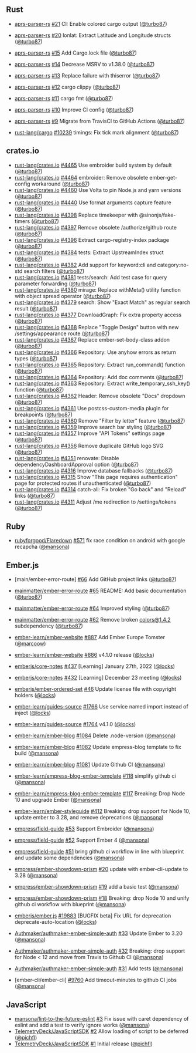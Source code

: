 ---
---

## Rust

- [aprs-parser-rs] [#21](https://github.com/Turbo87/aprs-parser-rs/pull/21) CI:
  Enable colored cargo output ([@turbo87])
- [aprs-parser-rs] [#20](https://github.com/Turbo87/aprs-parser-rs/pull/20)
  lonlat: Extract Latitude and Longitude structs ([@turbo87])
- [aprs-parser-rs] [#15](https://github.com/Turbo87/aprs-parser-rs/pull/15) Add
  Cargo.lock file ([@turbo87])
- [aprs-parser-rs] [#14](https://github.com/Turbo87/aprs-parser-rs/pull/14)
  Decrease MSRV to v1.38.0 ([@turbo87])
- [aprs-parser-rs] [#13](https://github.com/Turbo87/aprs-parser-rs/pull/13)
  Replace failure with thiserror ([@turbo87])
- [aprs-parser-rs] [#12](https://github.com/Turbo87/aprs-parser-rs/pull/12)
  cargo clippy ([@turbo87])
- [aprs-parser-rs] [#11](https://github.com/Turbo87/aprs-parser-rs/pull/11)
  cargo fmt ([@turbo87])
- [aprs-parser-rs] [#10](https://github.com/Turbo87/aprs-parser-rs/pull/10)
  Improve CI config ([@turbo87])
- [aprs-parser-rs] [#9](https://github.com/Turbo87/aprs-parser-rs/pull/9)
  Migrate from TravisCI to GitHub Actions ([@turbo87])

- [rust-lang/cargo] [#10239](https://github.com/rust-lang/cargo/pull/10239)
  timings: Fix tick mark alignment ([@turbo87])

## crates.io

- [rust-lang/crates.io]
  [#4465](https://github.com/rust-lang/crates.io/pull/4465) Use embroider build
  system by default ([@turbo87])
- [rust-lang/crates.io]
  [#4464](https://github.com/rust-lang/crates.io/pull/4464) embroider: Remove
  obsolete ember-get-config workaround ([@turbo87])
- [rust-lang/crates.io]
  [#4460](https://github.com/rust-lang/crates.io/pull/4460) Use Volta to pin
  Node.js and yarn versions ([@turbo87])
- [rust-lang/crates.io]
  [#4440](https://github.com/rust-lang/crates.io/pull/4440) Use format arguments
  capture feature ([@turbo87])
- [rust-lang/crates.io]
  [#4398](https://github.com/rust-lang/crates.io/pull/4398) Replace timekeeper
  with @sinonjs/fake-timers ([@turbo87])
- [rust-lang/crates.io]
  [#4397](https://github.com/rust-lang/crates.io/pull/4397) Remove obsolete
  /authorize/github route ([@turbo87])
- [rust-lang/crates.io]
  [#4396](https://github.com/rust-lang/crates.io/pull/4396) Extract
  cargo-registry-index package ([@turbo87])
- [rust-lang/crates.io]
  [#4384](https://github.com/rust-lang/crates.io/pull/4384) tests: Extract
  UpstreamIndex struct ([@turbo87])
- [rust-lang/crates.io]
  [#4382](https://github.com/rust-lang/crates.io/pull/4382) Add support for
  keyword:cli and category:no-std search filters ([@turbo87])
- [rust-lang/crates.io]
  [#4381](https://github.com/rust-lang/crates.io/pull/4381) tests/search: Add
  test case for query parameter forwarding ([@turbo87])
- [rust-lang/crates.io]
  [#4380](https://github.com/rust-lang/crates.io/pull/4380) mirage: Replace
  withMeta() utility function with object spread operator ([@turbo87])
- [rust-lang/crates.io]
  [#4379](https://github.com/rust-lang/crates.io/pull/4379) search: Show "Exact
  Match" as regular search result ([@turbo87])
- [rust-lang/crates.io]
  [#4377](https://github.com/rust-lang/crates.io/pull/4377) DownloadGraph: Fix
  extra property access ([@turbo87])
- [rust-lang/crates.io]
  [#4368](https://github.com/rust-lang/crates.io/pull/4368) Replace "Toggle
  Design" button with new /settings/appearance route ([@turbo87])
- [rust-lang/crates.io]
  [#4367](https://github.com/rust-lang/crates.io/pull/4367) Replace
  ember-set-body-class addon ([@turbo87])
- [rust-lang/crates.io]
  [#4366](https://github.com/rust-lang/crates.io/pull/4366) Repository: Use
  anyhow errors as return types ([@turbo87])
- [rust-lang/crates.io]
  [#4365](https://github.com/rust-lang/crates.io/pull/4365) Repository: Extract
  run_command() function ([@turbo87])
- [rust-lang/crates.io]
  [#4364](https://github.com/rust-lang/crates.io/pull/4364) Repository: Add doc
  comments ([@turbo87])
- [rust-lang/crates.io]
  [#4363](https://github.com/rust-lang/crates.io/pull/4363) Repository: Extract
  write_temporary_ssh_key() function ([@turbo87])
- [rust-lang/crates.io]
  [#4362](https://github.com/rust-lang/crates.io/pull/4362) Header: Remove
  obsolete "Docs" dropdown ([@turbo87])
- [rust-lang/crates.io]
  [#4361](https://github.com/rust-lang/crates.io/pull/4361) Use
  postcss-custom-media plugin for breakpoints ([@turbo87])
- [rust-lang/crates.io]
  [#4360](https://github.com/rust-lang/crates.io/pull/4360) Remove "Filter by
  letter" feature ([@turbo87])
- [rust-lang/crates.io]
  [#4359](https://github.com/rust-lang/crates.io/pull/4359) Improve search bar
  styling ([@turbo87])
- [rust-lang/crates.io]
  [#4357](https://github.com/rust-lang/crates.io/pull/4357) Improve "API Tokens"
  settings page ([@turbo87])
- [rust-lang/crates.io]
  [#4356](https://github.com/rust-lang/crates.io/pull/4356) Remove duplicate
  GitHub logo SVG ([@turbo87])
- [rust-lang/crates.io]
  [#4351](https://github.com/rust-lang/crates.io/pull/4351) renovate: Disable
  dependencyDashboardApproval option ([@turbo87])
- [rust-lang/crates.io]
  [#4316](https://github.com/rust-lang/crates.io/pull/4316) Improve database
  fallbacks ([@turbo87])
- [rust-lang/crates.io]
  [#4315](https://github.com/rust-lang/crates.io/pull/4315) Show "This page
  requires authentication" page for protected routes if unauthenticated
  ([@turbo87])
- [rust-lang/crates.io]
  [#4314](https://github.com/rust-lang/crates.io/pull/4314) catch-all: Fix
  broken "Go back" and "Reload" links ([@turbo87])
- [rust-lang/crates.io]
  [#4311](https://github.com/rust-lang/crates.io/pull/4311) Adjust /me
  redirection to /settings/tokens ([@turbo87])

## Ruby

- [rubyforgood/Flaredown]
  [#571](https://github.com/rubyforgood/Flaredown/pull/571) fix race condition
  on android with google recapcha ([@mansona])

## Ember.js

- [main/ember-error-route]
  [#66](https://github.com/mainmatter/ember-error-route/pull/66) Add GitHub
  project links ([@turbo87])
- [mainmatter/ember-error-route]
  [#65](https://github.com/mainmatter/ember-error-route/pull/65) README: Add
  basic documentation ([@turbo87])
- [mainmatter/ember-error-route]
  [#64](https://github.com/mainmatter/ember-error-route/pull/64) Improved
  styling ([@turbo87])
- [mainmatter/ember-error-route]
  [#62](https://github.com/mainmatter/ember-error-route/pull/62) Remove broken
  colors@1.4.2 subdependency ([@turbo87])

- [ember-learn/ember-website]
  [#887](https://github.com/ember-learn/ember-website/pull/887) Add Ember Europe
  Tomster ([@marcoow])
- [ember-learn/ember-website]
  [#886](https://github.com/ember-learn/ember-website/pull/886) v4.1.0 release
  ([@locks])

- [emberjs/core-notes] [#437](https://github.com/emberjs/core-notes/pull/437)
  [Learning] January 27th, 2022 ([@locks])
- [emberjs/core-notes] [#432](https://github.com/emberjs/core-notes/pull/432)
  [Learning] December 23 meeting ([@locks])

- [emberjs/ember-ordered-set]
  [#46](https://github.com/emberjs/ember-ordered-set/pull/46) Update license
  file with copyright holders ([@locks])

- [ember-learn/guides-source]
  [#1766](https://github.com/ember-learn/guides-source/pull/1766) Use service
  named import instead of inject ([@locks])
- [ember-learn/guides-source]
  [#1764](https://github.com/ember-learn/guides-source/pull/1764) v4.1.0
  ([@locks])

- [ember-learn/ember-blog]
  [#1084](https://github.com/ember-learn/ember-blog/pull/1084) Delete
  .node-version ([@mansona])
- [ember-learn/ember-blog]
  [#1082](https://github.com/ember-learn/ember-blog/pull/1082) Update
  empress-blog template to fix build ([@mansona])
- [ember-learn/ember-blog]
  [#1081](https://github.com/ember-learn/ember-blog/pull/1081) Update Github CI
  ([@mansona])

- [ember-learn/empress-blog-ember-template]
  [#118](https://github.com/ember-learn/empress-blog-ember-template/pull/118)
  simplify github ci ([@mansona])
- [ember-learn/empress-blog-ember-template]
  [#117](https://github.com/ember-learn/empress-blog-ember-template/pull/117)
  Breaking: Drop Node 10 and upgrade Ember ([@mansona])

- [ember-learn/ember-styleguide]
  [#412](https://github.com/ember-learn/ember-styleguide/pull/412) Breaking:
  drop support for Node 10, update ember to 3.28, and remove deprecations
  ([@mansona])

- [empress/field-guide] [#53](https://github.com/empress/field-guide/pull/53)
  Support Embroider ([@mansona])
- [empress/field-guide] [#52](https://github.com/empress/field-guide/pull/52)
  Support Ember 4 ([@mansona])
- [empress/field-guide] [#51](https://github.com/empress/field-guide/pull/51)
  bring github ci workflow in line with blueprint and update some dependencies
  ([@mansona])

- [empress/ember-showdown-prism]
  [#20](https://github.com/empress/ember-showdown-prism/pull/20) update with
  ember-cli-update to 3.28 ([@mansona])
- [empress/ember-showdown-prism]
  [#19](https://github.com/empress/ember-showdown-prism/pull/19) add a basic
  test ([@mansona])
- [empress/ember-showdown-prism]
  [#18](https://github.com/empress/ember-showdown-prism/pull/18) Breaking: drop
  Node 10 and unify github ci workflow with blueprint ([@mansona])

- [emberjs/ember.js] [#19883](https://github.com/emberjs/ember.js/pull/19883)
  [BUGFIX beta] Fix URL for deprecation deprecate-auto-location ([@locks])

- [Authmaker/authmaker-ember-simple-auth]
  [#33](https://github.com/Authmaker/authmaker-ember-simple-auth/pull/33) Update
  Ember to 3.20 ([@mansona])
- [Authmaker/authmaker-ember-simple-auth]
  [#32](https://github.com/Authmaker/authmaker-ember-simple-auth/pull/32)
  Breaking: drop support for Node < 12 and move from Travis to Github CI
  ([@mansona])
- [Authmaker/authmaker-ember-simple-auth]
  [#31](https://github.com/Authmaker/authmaker-ember-simple-auth/pull/31) Add
  tests ([@mansona])

- [ember-cli/ember-cli]
  [#9760](https://github.com/ember-cli/ember-cli/pull/9760) Add timeout-minutes
  to github CI jobs ([@mansona])

## JavaScript

- [mansona/lint-to-the-future-eslint]
  [#3](https://github.com/mansona/lint-to-the-future-eslint/pull/3) Fix issue
  with caret dependency of eslint and add a test to verify ignore works
  ([@mansona])
- [TelemetryDeck/JavaScriptSDK]
  [#2](https://github.com/TelemetryDeck/JavaScriptSDK/pull/2) Allow loading of
  script to be deferred ([@pichfl])
- [TelemetryDeck/JavaScriptSDK]
  [#1](https://github.com/TelemetryDeck/JavaScriptSDK/pull/1) Initial release
  ([@pichfl])

[rust-lang/crates.io]: https://github.com/rust-lang/crates.io/
[rust-lang/crates.io]: https://github.com/rust-lang/crates.io/
[rubyforgood/flaredown]: https://github.com/rubyforgood/Flaredown/
[mansona/lint-to-the-future-eslint]:
  https://github.com/mansona/lint-to-the-future-eslint/
[telemetrydeck/javascriptsdk]: https://github.com/TelemetryDeck/JavaScriptSDK/
[rust-lang/cargo]: https://github.com/rust-lang/cargo/
[ember-learn/ember-website]: https://github.com/ember-learn/ember-website/
[emberjs/core-notes]: https://github.com/emberjs/core-notes/
[emberjs/ember-ordered-set]: https://github.com/emberjs/ember-ordered-set/
[ember-learn/ember-blog]: https://github.com/ember-learn/ember-blog/
[ember-learn/empress-blog-ember-template]:
  https://github.com/ember-learn/empress-blog-ember-template/
[ember-learn/ember-styleguide]: https://github.com/ember-learn/ember-styleguide/
[empress/ember-showdown-prism]: https://github.com/empress/ember-showdown-prism/
[empress/field-guide]: https://github.com/empress/field-guide/
[emberjs/ember.js]: https://github.com/emberjs/ember.js/
[authmaker/authmaker-ember-simple-auth]:
  https://github.com/Authmaker/authmaker-ember-simple-auth/
[aprs-parser-rs]: https://github.com/aprs-parser-rs/
[mainmatter/ember-simple-auth]: https://github.com/mainmatter/ember-simple-auth/
[mainmatter/playbook]: https://github.com/mainmatter/playbook/
[ember-cli/ember-exam]: https://github.com/ember-cli/ember-exam/
[mainmatter/ember-error-route]: https://github.com/mainmatter/ember-error-route/
[emberjs/ember-string]: https://github.com/emberjs/ember-string/
[ember-learn/guides-source]: https://github.com/ember-learn/guides-source/
[mansona/ember-body-class]: https://github.com/mansona/ember-body-class/
[empress/broccoli-static-site-json]:
  https://github.com/empress/broccoli-static-site-json/
[empress/empress-blog]: https://github.com/empress/empress-blog/
[empress/empress-blog-casper-template]:
  https://github.com/empress/empress-blog-casper-template/
[empress/ember-cli-showdown]: https://github.com/empress/ember-cli-showdown
[mansona/ember-cli-notifications]:
  https://github.com/mansona/ember-cli-notifications
[mainmatter/ember-intl-analyzer]:
  https://github.com/mainmatter/ember-intl-analyzer
[nickschot/ember-mobile-menu]: https://github.com/nickschot/ember-mobile-menu
[mainmatter/ember-promise-modals]:
  https://github.com/mainmatter/ember-promise-modals
[oscard0m/npm-snapshot]: https://github.com/oscard0m/npm-snapshot
[commitizen/cz-conventional-changelog]:
  https://github.com/commitizen/cz-conventional-changelog
[mansona/chris.manson.ie]: https://github.com/mansona/chris.manson.ie
[@turbo87]: https://github.com/Turbo87/
[@pichfl]: https://github.com/pichfl/
[@mansona]: https://github.com/mansona/
[@mikek2252]: https://github.com/Mikek2252/
[@candunaj]: https://github.com/Candunaj/
[@locks]: https://github.com/locks/
[@marcoow]: https://github.com/marcoow/
[@nickschot]: https://github.com/nickschot
[@bobrimperator]: https://github.com/BobrImperator/
[@oscard0m]: https://github.com/oscard0m/
[contact]: https://mainmatter.com/contact/
